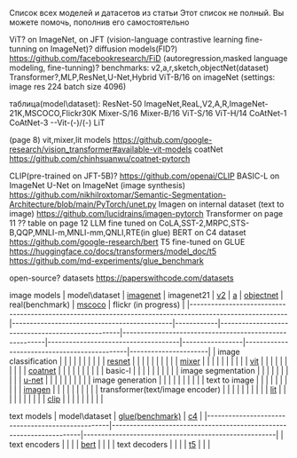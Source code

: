 Список всех моделей и датасетов из статьи
Этот список не полный. Вы можете помочь, пополнив его самостоятельно

ViT? on ImageNet, on JFT
(vision-language contrastive learning fine-tunning on ImageNet)?
diffusion models(FID?) https://github.com/facebookresearch/FiD
(autoregression,masked language modeling, fine-tunning)?
benchmarks: v2,a,r,sketch,objectNet(dataset)
Transformer?,MLP,ResNet,U-Net,Hybrid
ViT-B/16 on imageNet (settings: image res 224 batch size 4096)

таблица(model\dataset):
ResNet-50 ImageNet,ReaL,V2,A,R,ImageNet-21K,MSCOCO,Flickr30K
Mixer-S/16
Mixer-B/16
ViT-S/16
ViT-H/14
CoAtNet-1
CoAtNet-3
--Vit-(-)/(-)
LiT

(page 8)
vit,mixer,lit models https://github.com/google-research/vision_transformer#available-vit-models
coatNet https://github.com/chinhsuanwu/coatnet-pytorch

CLIP(pre-trained on JFT-5B)? https://github.com/openai/CLIP
BASIC-L on ImageNet
U-Net on ImageNet (image synthesis) https://github.com/nikhilroxtomar/Semantic-Segmentation-Architecture/blob/main/PyTorch/unet.py
Imagen on internal dataset (text to image) https://github.com/lucidrains/imagen-pytorch
Transformer on page 11 ??
table on page 12 LLM fine tuned on CoLA,SST-2,MRPC,STS-B,QQP,MNLI-m,MNLI-mm,QNLI,RTE(in glue)
BERT on C4 dataset https://github.com/google-research/bert
T5 fine-tuned on GLUE https://huggingface.co/docs/transformers/model_doc/t5
https://github.com/md-experiments/glue_benchmark

open-source? datasets https://paperswithcode.com/datasets

image models
| model\dataset                                                                                           | [imagenet](https://image-net.org/index.php) | imagenet21 | [v2](https://github.com/modestyachts/ImageNetV2) | [a](https://github.com/hendrycks/natural-adv-examples) | [objectnet](https://objectnet.dev/) | real(benchmark) | [mscoco](https://cocodataset.org/#download) | flickr (in progress) |
|---------------------------------------------------------------------------------------------------------|---------------------------------------------|------------|--------------------------------------------------|--------------------------------------------------------|-------------------------------------|-----------------|---------------------------------------------|----------------------|
| image classification                                                                                    |                                             |            |                                                  |                                                        |                                     |                 |                                             |                      |
| [resnet](https://huggingface.co/facebook/detr-resnet-50)                                                |                                             |            |                                                  |                                                        |                                     |                 |                                             |                      |
| [mixer](https://github.com/google-research/vision_transformer)                                          |                                             |            |                                                  |                                                        |                                     |                 |                                             |                      |
| [vit](https://github.com/google-research/vision_transformer)                                            |                                             |            |                                                  |                                                        |                                     |                 |                                             |                      |
| [coatnet](https://huggingface.co/timm/coatnet_1_rw_224.sw_in1k)                                         |                                             |            |                                                  |                                                        |                                     |                 |                                             |                      |
| basic-l                                                                                                 |                                             |            |                                                  |                                                        |                                     |                 |                                             |                      |
| image segmentation                                                                                      |                                             |            |                                                  |                                                        |                                     |                 |                                             |                      |
| [u-net](https://github.com/nikhilroxtomar/Semantic-Segmentation-Architecture/blob/main/PyTorch/unet.py) |                                             |            |                                                  |                                                        |                                     |                 |                                             |                      |
| image generation                                                                                        |                                             |            |                                                  |                                                        |                                     |                 |                                             |                      |
| text to image                                                                                           |                                             |            |                                                  |                                                        |                                     |                 |                                             |                      |
| [imagen](https://github.com/lucidrains/imagen-pytorch)                                                  |                                             |            |                                                  |                                                        |                                     |                 |                                             |                      |
| transformer(text/image encoder)                                                                         |                                             |            |                                                  |                                                        |                                     |                 |                                             |                      |
| [lit](https://github.com/google-research/vision_transformer)                                            |                                             |            |                                                  |                                                        |                                     |                 |                                             |                      |
| [clip](https://huggingface.co/openai/clip-vit-large-patch14)                                            |                                             |            |                                                  |                                                        |                                     |                 |                                             |                      |

text models
| model\dataset                                    | [glue(benchmark)](https://github.com/md-experiments/glue_benchmark) | [c4](https://www.tensorflow.org/datasets/catalog/c4) |
|--------------------------------------------------|---------------------------------------------------------------------|------------------------------------------------------|
| text encoders                                    |                                                                     |                                                      |
| [bert](https://huggingface.co/bert-base-uncased) |                                                                     |                                                      |
| text decoders                                    |                                                                     |                                                      |
| [t5](https://huggingface.co/t5-base)             |                                                                     |                                                      |
